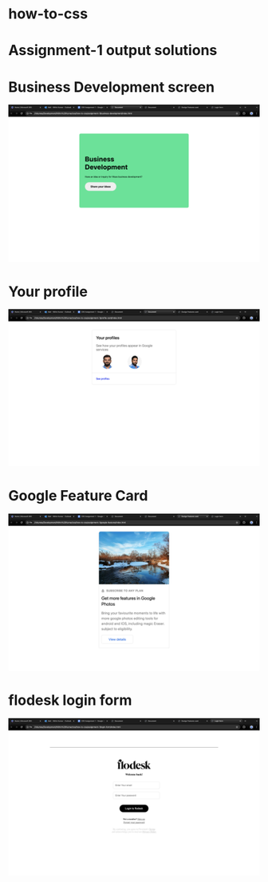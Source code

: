# how-to-css

# Assignment-1 output solutions

# Business Development screen

<img src="./assignment1-outputs/business-dev.png" />

# Your profile

<img src="./assignment1-outputs/your-profiles.png">

# Google Feature Card

<img src="./assignment1-outputs/feature-card.png">

# flodesk login form

<img src="./assignment1-outputs/nodesk-login-form.png">
